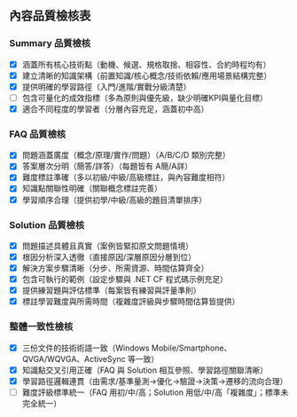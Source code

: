 ## 內容品質檢核表

### Summary 品質檢核
- [x] 涵蓋所有核心技術點（動機、候選、規格取捨、相容性、合約時程均有）
- [x] 建立清晰的知識架構（前置知識/核心概念/技術依賴/應用場景結構完整）
- [x] 提供明確的學習路徑（入門/進階/實戰分級清楚）
- [ ] 包含可量化的成效指標（多為原則與優先級，缺少明確KPI與量化目標）
- [x] 適合不同程度的學習者（分層內容充足，涵蓋初中高）

### FAQ 品質檢核
- [x] 問題涵蓋廣度（概念/原理/實作/問題）（A/B/C/D 類別完整）
- [x] 答案層次分明（簡答/詳答）（每題皆有 A簡/A詳）
- [x] 難度標註準確（多以初級/中級/高級標註，與內容難度相符）
- [x] 知識點關聯性明確（關聯概念標註完善）
- [x] 學習順序合理（提供初學/中級/高級的題目清單排序）

### Solution 品質檢核
- [x] 問題描述具體且真實（案例皆緊扣原文問題情境）
- [x] 根因分析深入透徹（直接原因/深層原因分層到位）
- [x] 解決方案步驟清晰（分步、所需資源、時間估算齊全）
- [x] 包含可執行的範例（設定步驟與 .NET CF 程式碼示例充足）
- [x] 提供練習題與評估標準（每案皆有練習與評量準則）
- [x] 標註學習難度與所需時間（複雜度評級與步驟時間估算皆提供）

### 整體一致性檢核
- [x] 三份文件的技術術語一致（Windows Mobile/Smartphone、QVGA/WQVGA、ActiveSync 等一致）
- [x] 知識點交叉引用正確（FAQ 與 Solution 相互參照、學習路徑關聯清晰）
- [x] 學習路徑邏輯連貫（由需求/基準量測→優化→驗證→決策→遷移的流向合理）
- [ ] 難度評級標準統一（FAQ 用初/中/高；Solution 用低/中/高「複雜度」；標準未完全統一）